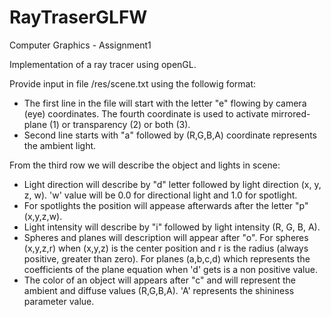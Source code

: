 # RayTraserGLFW
Computer Graphics - Assignment1

Implementation of a ray tracer using openGL. 

Provide input in file /res/scene.txt using the followig format:
* The first line in the file will start with the letter "e" flowing by camera (eye) coordinates. The fourth coordinate is used to activate mirrored-plane (1) or transparency (2) or both (3).
* Second line starts with "a" followed by (R,G,B,A) coordinate represents the ambient light.

From the third row we will describe the object and lights in scene:
* Light direction will describe by "d" letter followed by light direction (x, y, z, w). 'w' value will be 0.0 for directional light and 1.0 for spotlight.
* For spotlights the position will appease afterwards after the letter "p" (x,y,z,w).
* Light intensity will describe by "i" followed by light intensity (R, G, B, A).
* Spheres and planes will description will appear after "o". For spheres (x,y,z,r) when (x,y,z) is the center position and r is the radius (always positive, greater than zero). For planes (a,b,c,d) which represents the coefficients of the plane equation when 'd' gets is a non positive value.  
* The color of an object will appears after "c" and will represent the ambient and diffuse values (R,G,B,A). 'A' represents the shininess parameter value.
